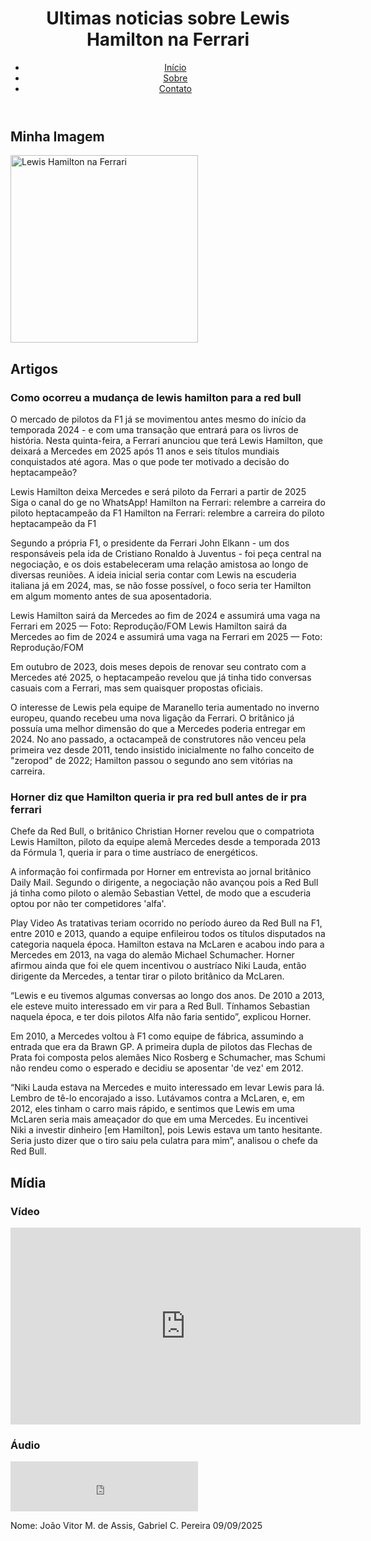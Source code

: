 <!DOCTYPE html>
<html lang="pt-br">
<head>
    <meta charset="UTF-8">
    <meta name="viewport" content="width=device-width, initial-scale=1.0">
    <title>Noticias F1</title>
</head>
<body>
    <header>
        <h1>Ultimas noticias sobre Lewis Hamilton na Ferrari</h1>
        <nav>
            <ul>
                <li><a href="#">Início</a></li>
                <li><a href="#">Sobre</a></li>
                <li><a href="#">Contato</a></li>
            </ul>
        </nav>
    </header>
    <main>
        <section>
            <h2>Minha Imagem</h2>
            <img src="https://i.pinimg.com/736x/52/66/a2/5266a2b6c1496044d38c678f68547049.jpg" alt="Lewis Hamilton na Ferrari" width="300">
        </section>
        <section>
            <h2>Artigos</h2>
            <article>
                <h3>Como ocorreu a mudança de lewis hamilton para a red bull</h3>
                <p>O mercado de pilotos da F1 já se movimentou antes mesmo do início da temporada 2024 - e com uma transação que entrará para os livros de história. Nesta quinta-feira, a Ferrari anunciou que terá Lewis Hamilton, que deixará a Mercedes em 2025 após 11 anos e seis títulos mundiais conquistados até agora. Mas o que pode ter motivado a decisão do heptacampeão?

Lewis Hamilton deixa Mercedes e será piloto da Ferrari a partir de 2025
Siga o canal do ge no WhatsApp!
Hamilton na Ferrari: relembre a carreira do piloto heptacampeão da F1
Hamilton na Ferrari: relembre a carreira do piloto heptacampeão da F1

Segundo a própria F1, o presidente da Ferrari John Elkann - um dos responsáveis pela ida de Cristiano Ronaldo à Juventus - foi peça central na negociação, e os dois estabeleceram uma relação amistosa ao longo de diversas reuniões. A ideia inicial seria contar com Lewis na escuderia italiana já em 2024, mas, se não fosse possível, o foco seria ter Hamilton em algum momento antes de sua aposentadoria.


Lewis Hamilton sairá da Mercedes ao fim de 2024 e assumirá uma vaga na Ferrari em 2025 — Foto: Reprodução/FOM
Lewis Hamilton sairá da Mercedes ao fim de 2024 e assumirá uma vaga na Ferrari em 2025 — Foto: Reprodução/FOM

Em outubro de 2023, dois meses depois de renovar seu contrato com a Mercedes até 2025, o heptacampeão revelou que já tinha tido conversas casuais com a Ferrari, mas sem quaisquer propostas oficiais.

O interesse de Lewis pela equipe de Maranello teria aumentado no inverno europeu, quando recebeu uma nova ligação da Ferrari. O britânico já possuía uma melhor dimensão do que a Mercedes poderia entregar em 2024. No ano passado, a octacampeã de construtores não venceu pela primeira vez desde 2011, tendo insistido inicialmente no falho conceito de "zeropod" de 2022; Hamilton passou o segundo ano sem vitórias na carreira.</p>
            </article>
            <article>
                <h3>Horner diz que Hamilton queria ir pra red bull antes de ir pra ferrari</h3>
                <p>Chefe da Red Bull, o britânico Christian Horner revelou que o compatriota Lewis Hamilton, piloto da equipe alemã Mercedes desde a temporada 2013 da Fórmula 1, queria ir para o time austríaco de energéticos.

A informação foi confirmada por Horner em entrevista ao jornal britânico Daily Mail. Segundo o dirigente, a negociação não avançou pois a Red Bull já tinha como piloto o alemão Sebastian Vettel, de modo que a escuderia optou por não ter competidores 'alfa'.

Play Video
As tratativas teriam ocorrido no período áureo da Red Bull na F1, entre 2010 e 2013, quando a equipe enfileirou todos os títulos disputados na categoria naquela época. Hamilton estava na McLaren e acabou indo para a Mercedes em 2013, na vaga do alemão Michael Schumacher. Horner afirmou ainda que foi ele quem incentivou o austríaco Niki Lauda, então dirigente da Mercedes, a tentar tirar o piloto britânico da McLaren. 

“Lewis e eu tivemos algumas conversas ao longo dos anos. De 2010 a 2013, ele esteve muito interessado em vir para a Red Bull. Tínhamos Sebastian naquela época, e ter dois pilotos Alfa não faria sentido”, explicou Horner.

Em 2010, a Mercedes voltou à F1 como equipe de fábrica, assumindo a entrada que era da Brawn GP. A primeira dupla de pilotos das Flechas de Prata foi composta pelos alemães Nico Rosberg e Schumacher, mas Schumi não rendeu como o esperado e decidiu se aposentar 'de vez' em 2012.

“Niki Lauda estava na Mercedes e muito interessado em levar Lewis para lá. Lembro de tê-lo encorajado a isso. Lutávamos contra a McLaren, e, em 2012, eles tinham o carro mais rápido, e sentimos que Lewis em uma McLaren seria mais ameaçador do que em uma Mercedes. Eu incentivei Niki a investir dinheiro [em Hamilton], pois Lewis estava um tanto hesitante. Seria justo dizer que o tiro saiu pela culatra para mim”, analisou o chefe da Red Bull.</p>
</article>
<section>
    <h2>Mídia</h2>
    <h3>Vídeo</h3>
    <iframe width="560" height="315" src="https://www.youtube.com/embed/kGMp1Byuwto" title="YouTube video" frameborder="0" allow="accelerometer; autoplay; clipboard-write; encrypted-media; gyroscope; picture-in-picture" allowfullscreen>
    </iframe>
    <h3>Áudio</h3>
    <iframe
        width="300"
        height="80"
        src="https://www.myinstants.com/embed/f1-radio-36521/"
        frameborder="0"
        allow="autoplay"
        allowfullscreen>
    </iframe>
</section>
        <p>Nome: João Vitor M. de Assis, Gabriel C. Pereira 09/09/2025</p>
</body>
</html>

